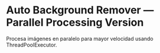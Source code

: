 # Auto Background Remover — Parallel Processing Version

Procesa imágenes en paralelo para mayor velocidad usando ThreadPoolExecutor.
